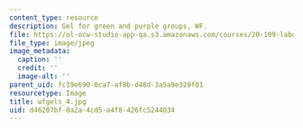 ```yaml
---
content_type: resource
description: Gel for green and purple groups, WF.
file: https://ol-ocw-studio-app-qa.s3.amazonaws.com/courses/20-109-laboratory-fundamentals-in-biological-engineering-fall-2007/d46207bf8a2a4cd5a4f8426fc5244034_wfgels_4.jpg
file_type: image/jpeg
image_metadata:
  caption: ''
  credit: ''
  image-alt: ''
parent_uid: fc19e690-0ca7-af8b-d48d-3a5a9e329f01
resourcetype: Image
title: wfgels_4.jpg
uid: d46207bf-8a2a-4cd5-a4f8-426fc5244034
---
```

